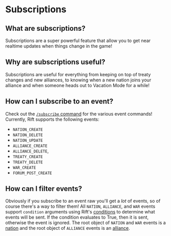 # Subscriptions

## What are subscriptions?

Subscriptions are a super powerful feature that allow you to get near realtime
updates when things change in the game!

## Why are subscriptions useful?

Subscriptions are useful for everything from keeping on top of treaty changes and
new alliances, to knowing when a new nation joins your alliance and when
someone heads out to Vacation Mode for a while!

## How can I subscribe to an event?

Check out the [`/subscribe` command](/reference/subscribe.md) for the
various event commands! Currently, Rift supports the following events:

- `NATION_CREATE`
- `NATION_DELETE`
- `NATION_UPDATE`
- `ALLIANCE_CREATE`
- `ALLIANCE_DELETE`,
- `TREATY_CREATE`
- `TREATY_DELETE`
- `WAR_CREATE`
- `FORUM_POST_CREATE`

## How can I filter events?

Obviously if you subscribe to an event raw you'll get a _lot_ of events, so of
course there's a way to filter them! All `NATION`, `ALLIANCE`, and `WAR` events
support `condition` arguments using Rift's [conditions](/topics/conditions.md) to
determine what events will be sent. If the condition evaluates to True, then it
is sent, otherwise the event is ignored.
The root object of `NATION` and `WAR` events is a [nation](/topics/conditions.md#nation)
and the root object of `ALLIANCE` events is an [alliance](/topics/conditions.md#alliance).
